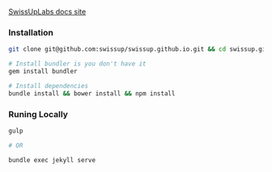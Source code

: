 [SwissUpLabs docs site](http://docs.swissuplabs.com/)

### Installation

```bash
git clone git@github.com:swissup/swissup.github.io.git && cd swissup.github.io

# Install bundler is you don't have it
gem install bundler

# Install dependencies
bundle install && bower install && npm install
```

### Runing Locally

```bash
gulp

# OR

bundle exec jekyll serve
```
